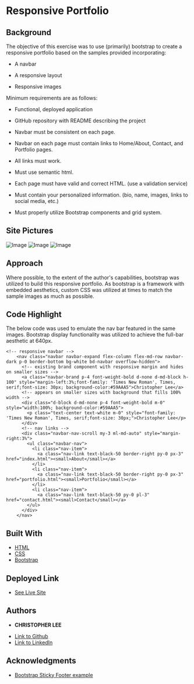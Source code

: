 # Responsive Portfolio

## Background
The objective of this exercise was to use (primarily) bootstrap to create a responsive portfolio based on the samples provided incorporating:

   * A navbar

   * A responsive layout

   * Responsive images

Minimum requirements are as follows:

* Functional, deployed application

* GitHub repository with README describing the project

* Navbar must be consistent on each page.

* Navbar on each page must contain links to Home/About, Contact, and Portfolio pages.

* All links must work.

* Must use semantic html.

* Each page must have valid and correct HTML. (use a validation service)

* Must contain your personalized information. (bio, name, images, links to social media, etc.)

* Must properly utilize Bootstrap components and grid system.

## Site Pictures
![Image](about.png)
![Image](portfolio.png)
![Image](contact.png)

## Approach

Where possible, to the extent of the author's capabilities, bootstrap was utilized to build this responsive portfolio.  As bootstrap is a framework with embedded aesthetics, custom CSS was utilized at times to match the sample images as much as possible.

## Code Highlight

The below code was used to emulate the nav bar featured in the same images.  Bootstrap display functionality was utilized to achieve the full-bar aesthetic at 640px.
```
<!-- responsive navbar -->
    <nav class="navbar navbar-expand flex-column flex-md-row navbar-dark p-0 border-bottom bg-white bd-navbar overflow-hidden"> 
      <!-- existing brand component with responsive margin and hides on smaller sizes -->
      <a class="navbar-brand p-4 font-weight-bold d-none d-md-block h-100" style="margin-left:3%;font-family: 'Times New Roman', Times, serif;font-size: 30px; background-color:#59AAA5">Christopher Lee</a>
      <!-- appears on smaller sizes with background that fills 100% width -->
      <div class="d-block d-md-none p-4 font-weight-bold m-0" style="width:100%; background-color:#59AAA5">
        <p class="text-center text-white m-0" style="font-family: 'Times New Roman', Times, serif;font-size: 30px;">Christopher Lee</p>
      </div>
      <!-- nav links -->
      <div class="navbar-nav-scroll my-3 ml-md-auto" style="margin-right:3%">
        <ul class="navbar-nav">
          <li class="nav-item">
            <a class="nav-link text-black-50 border-right py-0 px-3" href="index.html"><small>About</small></a>
          </li>
          <li class="nav-item">
            <a class="nav-link text-black-50 border-right py-0 px-3" href="portfolio.html"><small>Portfolio</small></a>
          </li>
          <li class="nav-item">
            <a class="nav-link text-black-50 py-0 pl-3" href="contact.html"><small>Contact</small></a>
        </ul>
      </div>
    </nav>
```

## Built With

* [HTML](https://developer.mozilla.org/en-US/docs/Web/HTML)
* [CSS](https://developer.mozilla.org/en-US/docs/Web/CSS)
* [Bootstrap](https://getbootstrap.com/)

## Deployed Link

* [See Live Site](https://cofchips.github.io/responsive_portfolio/)


## Authors

* **CHRISTOPHER LEE** 

- [Link to Github](https://github.com/CofChips)
- [Link to LinkedIn](https://www.linkedin.com/in/christophernlee/)

## Acknowledgments

* [Bootstrap Sticky Footer example](https://getbootstrap.com/docs/4.0/examples/sticky-footer/)